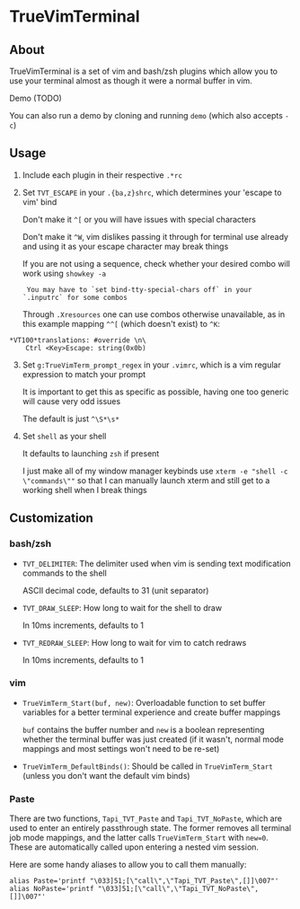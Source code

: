 # TrueVimTerminal
## About
TrueVimTerminal is a set of vim and bash/zsh plugins which allow you to use your terminal almost as though it were a normal buffer in vim.

Demo (TODO)

You can also run a demo by cloning and running `demo` (which also accepts `-c`)
## Usage
1. Include each plugin in their respective `.*rc`
2. Set `TVT_ESCAPE` in your `.{ba,z}shrc`, which determines your 'escape to vim' bind

	Don't make it `^[` or you will have issues with special characters

	Don't make it `^W`, vim dislikes passing it through for terminal use already and using it as your escape character may break things

	If you are not using a sequence, check whether your desired combo will work using `showkey -a`

		You may have to `set bind-tty-special-chars off` in your `.inputrc` for some combos

	Through `.Xresources` one can use combos otherwise unavailable, as in this example mapping `^^[` (which doesn't exist) to `^K`:
```
*VT100*translations: #override \n\
    Ctrl <Key>Escape: string(0x0b)
```
3. Set `g:TrueVimTerm_prompt_regex` in your `.vimrc`, which is a vim regular expression to match your prompt

	It is important to get this as specific as possible, having one too generic will cause very odd issues

	The default is just `^\S*\s*`
4. Set `shell` as your shell

	It defaults to launching `zsh` if present

	I just make all of my window manager keybinds use `xterm -e "shell -c \"commands\""` so that I can manually launch xterm and still get to a working shell when I break things
## Customization
### bash/zsh
* `TVT_DELIMITER`: The delimiter used when vim is sending text modification commands to the shell

	ASCII decimal code, defaults to 31 (unit separator)
* `TVT_DRAW_SLEEP`: How long to wait for the shell to draw

	In 10ms increments, defaults to 1
* `TVT_REDRAW_SLEEP`: How long to wait for vim to catch redraws

	In 10ms increments, defaults to 1
### vim
* `TrueVimTerm_Start(buf, new)`: Overloadable function to set buffer variables for a better terminal experience and create buffer mappings

	`buf` contains the buffer number and `new` is a boolean representing whether the terminal buffer was just created (if it wasn't, normal mode mappings and most settings won't need to be re-set)
* `TrueVimTerm_DefaultBinds()`: Should be called in `TrueVimTerm_Start` (unless you don't want the default vim binds)
### Paste
There are two functions, `Tapi_TVT_Paste` and `Tapi_TVT_NoPaste`, which are used to enter an entirely passthrough state. The former removes all terminal job mode mappings, and the latter calls `TrueVimTerm_Start` with `new=0`. These are automatically called upon entering a nested vim session.

Here are some handy aliases to allow you to call them manually:
```
alias Paste='printf "\033]51;[\"call\",\"Tapi_TVT_Paste\",[]]\007"'
alias NoPaste='printf "\033]51;[\"call\",\"Tapi_TVT_NoPaste\",[]]\007"'
```
